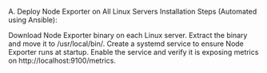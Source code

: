 A. Deploy Node Exporter on All Linux Servers
Installation Steps (Automated using Ansible):

Download Node Exporter binary on each Linux server.
Extract the binary and move it to /usr/local/bin/.
Create a systemd service to ensure Node Exporter runs at startup.
Enable the service and verify it is exposing metrics on http://localhost:9100/metrics.
